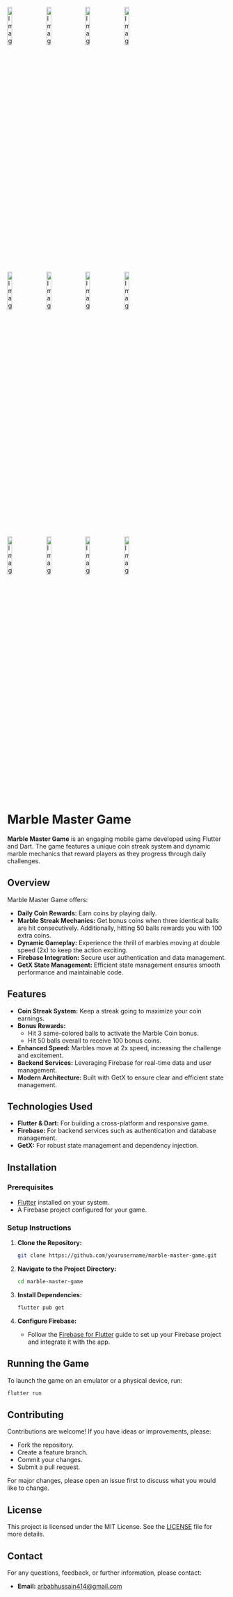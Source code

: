 <p>
<img src="https://github.com/user-attachments/assets/d4552832-4311-4554-9274-da90e059047d" alt="Image 1" style="margin-right: 10px; margin-bottom: 10px;" width="15%"> 
 <img src="https://github.com/user-attachments/assets/eb4d995f-bb9f-4760-9c36-4da776f70b67" alt="Image 1" style="margin-right: 10px; margin-bottom: 10px;" width="15%"> 
 <img src="https://github.com/user-attachments/assets/47aa062f-5fd2-467f-98bc-4a720de216df" alt="Image 1" style="margin-right: 10px; margin-bottom: 10px;"width="15%"> 
 <img src="https://github.com/user-attachments/assets/06c2db0c-2af6-410c-849f-4973bea20503" alt="Image 1" style="margin-right: 10px; margin-bottom: 10px;"width="15%"> 
  </p>
<p>
<img src="https://github.com/user-attachments/assets/97383036-97b4-497c-b904-6a3bcf95e980" alt="Image 1" style="margin-right: 10px; margin-bottom: 10px;" width="15%"> 
 <img src="https://github.com/user-attachments/assets/1994ed42-5392-4b73-8ead-98a5f2723a18" alt="Image 1" style="margin-right: 10px; margin-bottom: 10px;" width="15%"> 
 <img src="https://github.com/user-attachments/assets/077bdb2f-930e-4249-b019-8f6b0d58bf93" alt="Image 1" style="margin-right: 10px; margin-bottom: 10px;"width="15%"> 
 <img src="https://github.com/user-attachments/assets/5e9a4366-42c3-4b0d-b3ba-205a3f8630ef" alt="Image 1" style="margin-right: 10px; margin-bottom: 10px;"width="15%"> 
  </p>
<p>
<img src="https://github.com/user-attachments/assets/7bec6985-6082-49c3-b130-ece35502e18b" alt="Image 1" style="margin-right: 10px; margin-bottom: 10px;" width="15%"> 
<img src="https://github.com/user-attachments/assets/8b1544cb-8aa8-4369-b6c8-8984a251a109" alt="Image 1" style="margin-right: 10px; margin-bottom: 10px;" width="15%"> 
 <img src="https://github.com/user-attachments/assets/86382d0a-4608-485f-8c3f-04c61c41dfb1" alt="Image 1" style="margin-right: 10px; margin-bottom: 10px;" width="15%"> 
 <img src="https://github.com/user-attachments/assets/c52089bb-2687-4528-a401-6fc5ab80973d" alt="Image 1" style="margin-right: 10px; margin-bottom: 10px;"width="15%"> 

  </p>

# Marble Master Game

**Marble Master Game** is an engaging mobile game developed using Flutter and Dart. The game features a unique coin streak system and dynamic marble mechanics that reward players as they progress through daily challenges.

## Overview

Marble Master Game offers:
- **Daily Coin Rewards:** Earn coins by playing daily.
- **Marble Streak Mechanics:** Get bonus coins when three identical balls are hit consecutively. Additionally, hitting 50 balls rewards you with 100 extra coins.
- **Dynamic Gameplay:** Experience the thrill of marbles moving at double speed (2x) to keep the action exciting.
- **Firebase Integration:** Secure user authentication and data management.
- **GetX State Management:** Efficient state management ensures smooth performance and maintainable code.

## Features

- **Coin Streak System:** Keep a streak going to maximize your coin earnings.
- **Bonus Rewards:** 
  - Hit 3 same-colored balls to activate the Marble Coin bonus.
  - Hit 50 balls overall to receive 100 bonus coins.
- **Enhanced Speed:** Marbles move at 2x speed, increasing the challenge and excitement.
- **Backend Services:** Leveraging Firebase for real-time data and user management.
- **Modern Architecture:** Built with GetX to ensure clear and efficient state management.

## Technologies Used

- **Flutter & Dart:** For building a cross-platform and responsive game.
- **Firebase:** For backend services such as authentication and database management.
- **GetX:** For robust state management and dependency injection.

## Installation

### Prerequisites

- [Flutter](https://flutter.dev/) installed on your system.
- A Firebase project configured for your game.

### Setup Instructions

1. **Clone the Repository:**

   ```bash
   git clone https://github.com/yourusername/marble-master-game.git
   ```

2. **Navigate to the Project Directory:**

   ```bash
   cd marble-master-game
   ```

3. **Install Dependencies:**

   ```bash
   flutter pub get
   ```

4. **Configure Firebase:**

   - Follow the [Firebase for Flutter](https://firebase.flutter.dev/) guide to set up your Firebase project and integrate it with the app.

## Running the Game

To launch the game on an emulator or a physical device, run:

```bash
flutter run
```

## Contributing

Contributions are welcome! If you have ideas or improvements, please:
- Fork the repository.
- Create a feature branch.
- Commit your changes.
- Submit a pull request.

For major changes, please open an issue first to discuss what you would like to change.

## License

This project is licensed under the MIT License. See the [LICENSE](LICENSE) file for more details.

## Contact

For any questions, feedback, or further information, please contact:

- **Email:** [arbabhussain414@gmail.com](arbabhussain414@gmail.com)
